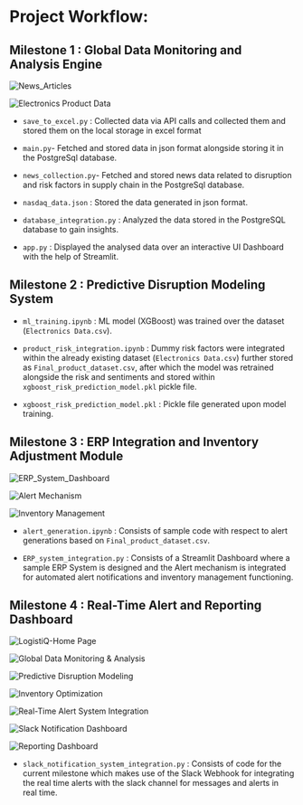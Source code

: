 # Project Workflow:

## Milestone 1 : Global Data Monitoring and Analysis Engine

![News_Articles](https://github.com/SK-21-D3v/LogistiQ-Infosys_Project_1/blob/main/templates/Screenshot%20(1443).png?raw=true)<br>

![Electronics Product Data](https://github.com/SK-21-D3v/LogistiQ-Infosys_Project_1/blob/main/templates/Screenshot%20(1286).png?raw=true)<br>

- `save_to_excel.py` : Collected data via API calls and collected them and stored them on the local storage in excel format <br>

- `main.py`- Fetched and stored data in json format alongside storing it in the PostgreSql database.<br>

- `news_collection.py`- Fetched and stored news data related to disruption and risk factors in supply chain in the PostgreSql database.<br>

- `nasdaq_data.json` : Stored the data generated in json format.<br>

- `database_integration.py` : Analyzed the data stored in the PostgreSQL database to gain insights.<br>

- `app.py` : Displayed the analysed data over an interactive UI Dashboard with the help of Streamlit.<br>

## Milestone 2 : Predictive Disruption Modeling System

- `ml_training.ipynb` : ML model (XGBoost) was trained over the dataset (`Electronics Data.csv`). <br>

- `product_risk_integration.ipynb` : Dummy risk factors were integrated within the already existing dataset (`Electronics Data.csv`) further stored as `Final_product_dataset.csv`, after which the model was retrained alongside the risk and sentiments and stored within `xgboost_risk_prediction_model.pkl` pickle file. <br>

- `xgboost_risk_prediction_model.pkl` : Pickle file generated upon model training.<br>

## Milestone 3 : ERP Integration and Inventory Adjustment Module

![ERP_System_Dashboard](https://github.com/SK-21-D3v/LogistiQ-Infosys_Project_1/blob/main/templates/Screenshot%20(1421).png?raw=true)<br>

![Alert Mechanism](https://github.com/SK-21-D3v/LogistiQ-Infosys_Project_1/blob/main/templates/Screenshot%20(1422).png?raw=true)<br>

![Inventory Management](https://github.com/SK-21-D3v/LogistiQ-Infosys_Project_1/blob/main/templates/Screenshot%20(1423).png?raw=true)<br>

- `alert_generation.ipynb` : Consists of sample code with respect to alert generations based on `Final_product_dataset.csv`.<br>

- `ERP_system_integration.py` : Consists of a Streamlit Dashboard where a sample ERP System is designed and the Alert mechanism is integrated for automated alert notifications and inventory management functioning.


## Milestone 4 : Real-Time Alert and Reporting Dashboard 

![LogistiQ-Home Page](https://github.com/SK-21-D3v/LogistiQ-Infosys_Project_1/blob/main/templates/Screenshot%20(1436).png?raw=true)<br>

![Global Data Monitoring & Analysis](https://github.com/SK-21-D3v/LogistiQ-Infosys_Project_1/blob/main/templates/Screenshot%20(1437).png?raw=true)<br>

![Predictive Disruption Modeling](https://github.com/SK-21-D3v/LogistiQ-Infosys_Project_1/blob/main/templates/Screenshot%20(1438).png?raw=true)<br>

![Inventory Optimization](https://github.com/SK-21-D3v/LogistiQ-Infosys_Project_1/blob/main/templates/Screenshot%20(1439).png?raw=true)<br>

![Real-Time Alert System Integration](https://github.com/SK-21-D3v/LogistiQ-Infosys_Project_1/blob/main/templates/Screenshot%20(1440).png?raw=true)<br>

![Slack Notification Dashboard](https://github.com/SK-21-D3v/LogistiQ-Infosys_Project_1/blob/main/templates/Screenshot%20(1433).png?raw=true)<br>

![Reporting Dashboard](https://github.com/SK-21-D3v/LogistiQ-Infosys_Project_1/blob/main/templates/Screenshot%20(1441).png?raw=true)<br>

- `slack_notification_system_integration.py` : Consists of code for the current milestone which makes use of the Slack Webhook for integrating the real time alerts with the slack channel for messages and alerts in real time.
  





